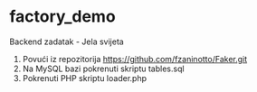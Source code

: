 # factory_demo
Backend zadatak - Jela svijeta

1. Povući iz repozitorija https://github.com/fzaninotto/Faker.git
2. Na MySQL bazi pokrenuti skriptu tables.sql
3. Pokrenuti PHP skriptu loader.php
